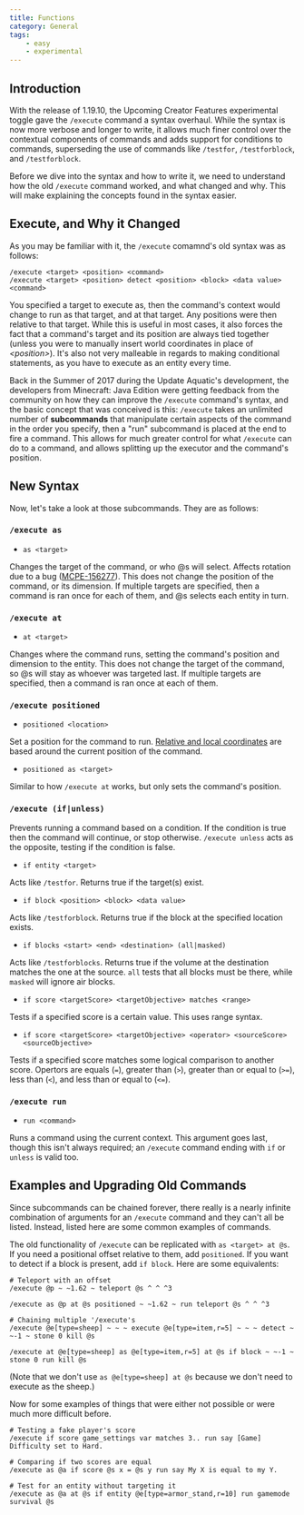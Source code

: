 ```yaml
---
title: Functions
category: General
tags: 
    - easy
    - experimental
---
```


## Introduction
With the release of 1.19.10, the Upcoming Creator Features experimental toggle gave the `/execute` command a syntax overhaul. While the syntax is now more verbose and longer to write, it allows much finer control over the contextual components of commands and adds support for conditions to commands, superseding the use of commands like `/testfor`, `/testforblock`, and `/testforblock`.

Before we dive into the syntax and how to write it, we need to understand how the old `/execute` command worked, and what changed and why. This will make explaining the concepts found in the syntax easier.

## Execute, and Why it Changed
As you may be familiar with it, the `/execute` comamnd's old syntax was as follows:
```
/execute <target> <position> <command>
/execute <target> <position> detect <position> <block> <data value> <command>
```
You specified a target to execute as, then the command's context would change to run as that target, and at that target. Any positions were then relative to that target. While this is useful in most cases, it also forces the fact that a command's target and its position are always tied together (unless you were to manually insert world coordinates in place of *\<position\>*). It's also not very malleable in regards to making conditional statements, as you have to execute as an entity every time.

Back in the Summer of 2017 during the Update Aquatic's development, the developers from Minecraft: Java Edition were getting feedback from the community on how they can improve the `/execute` command's syntax, and the basic concept that was conceived is this: `/execute` takes an unlimited number of **subcommands** that manipulate certain aspects of the command in the order you specify, then a "run" subcommand is placed at the end to fire a command. This allows for much greater control for what `/execute` can do to a command, and allows splitting up the executor and the command's position.

## New Syntax
Now, let's take a look at those subcommands. They are as follows:

### `/execute as`

*   `as <target>`

Changes the target of the command, or who @s will select. Affects rotation due to a bug ([MCPE-156277](https://bugs.mojang.com/browse/MCPE-156277)). This does not change the position of the command, or its dimension. If multiple targets are specified, then a command is ran once for each of them, and @s selects each entity in turn.

### `/execute at`

*   `at <target>`

Changes where the command runs, setting the command's position and dimension to the entity. This does not change the target of the command, so @s will stay as whoever was targeted last. If multiple targets are specified, then a command is ran once at each of them.

### `/execute positioned`

*   `positioned <location>`

Set a position for the command to run. [Relative and local coordinates](/commands/relative-coordinates.html) are based around the current position of the command.

*   `positioned as <target>`

Similar to how `/execute at` works, but only sets the command's position.

### `/execute (if|unless)`
Prevents running a command based on a condition. If the condition is true then the command will continue, or stop otherwise. `/execute unless` acts as the opposite, testing if the condition is false.

*   `if entity <target>`

Acts like `/testfor`. Returns true if the target(s) exist.

*   `if block <position> <block> <data value>`

Acts like `/testforblock`. Returns true if the block at the specified location exists.

*   `if blocks <start> <end> <destination> (all|masked)`

Acts like `/testforblocks`. Returns true if the volume at the destination matches the one at the source. `all` tests that all blocks must be there, while `masked` will ignore air blocks.

*   `if score <targetScore> <targetObjective> matches <range>`

Tests if a specified score is a certain value. This uses range syntax.

*   `if score <targetScore> <targetObjective> <operator> <sourceScore> <sourceObjective>`

Tests if a specified score matches some logical comparison to another score. Opertors are equals (`=`), greater than (`>`), greater than or equal to (`>=`), less than (`<`), and less than or equal to (`<=`).

### `/execute run`

*   `run <command>`

Runs a command using the current context. This argument goes last, though this isn't always required; an `/execute` command ending with `if` or `unless` is valid too.

## Examples and Upgrading Old Commands
Since subcommands can be chained forever, there really is a nearly infinite combination of arguments for an `/execute` command and they can't all be listed. Instead, listed here are some common examples of commands.

The old functionality of `/execute` can be replicated with `as <target> at @s`. If you need a positional offset relative to them, add `positioned`. If you want to detect if a block is present, add `if block`. Here are some equivalents:
```
# Teleport with an offset
/execute @p ~ ~1.62 ~ teleport @s ^ ^ ^3

/execute as @p at @s positioned ~ ~1.62 ~ run teleport @s ^ ^ ^3
```
```
# Chaining multiple '/execute's
/execute @e[type=sheep] ~ ~ ~ execute @e[type=item,r=5] ~ ~ ~ detect ~ ~-1 ~ stone 0 kill @s

/execute at @e[type=sheep] as @e[type=item,r=5] at @s if block ~ ~-1 ~ stone 0 run kill @s
```
(Note that we don't use `as @e[type=sheep] at @s` because we don't need to execute as the sheep.)

Now for some examples of things that were either not possible or were much more difficult before.

```
# Testing a fake player's score
/execute if score game_settings var matches 3.. run say [Game] Difficulty set to Hard.

# Comparing if two scores are equal
/execute as @a if score @s x = @s y run say My X is equal to my Y.

# Test for an entity without targeting it
/execute as @a at @s if entity @e[type=armor_stand,r=10] run gamemode survival @s
```